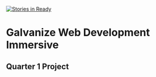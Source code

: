 [![Stories in Ready](https://badge.waffle.io/michaelfriedman/web-development-immersive-quarter1-project.png?label=ready&title=Ready)](https://waffle.io/michaelfriedman/web-development-immersive-quarter1-project)
# Galvanize Web Development Immersive
## Quarter 1 Project
